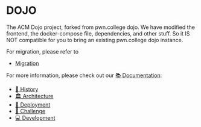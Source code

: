 # DOJO

The ACM Dojo project, forked from pwn.college dojo. We have modified the frontend, the docker-compose file, dependencies, and other stuff. So it IS NOT compatible for you to bring an existing pwn.college dojo instance.

For migration, please refer to

- [Migration](./docs/migration.md)

For more information, please check out our [📚 Documentation](./docs):
- [📜 History](./docs/history.md)
- [🏛️ Architecture](./docs/architecture.md)
- [🚀 Deployment](./docs/deployment.md)
- [🚩 Challenge](./docs/challenge.md)
- [💻 Development](./docs/development.md)
